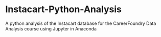 # Instacart-Python-Analysis
A python analysis of the Instacart database for the CareerFoundry Data Analysis course using Jupyter in Anaconda
